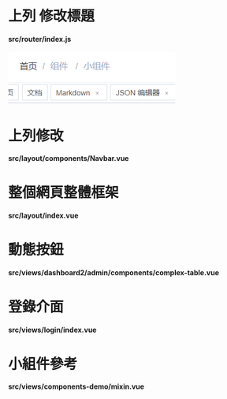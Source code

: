 # 上列 修改標題
#### src/router/index.js
![img.png](img.png)

# 上列修改
#### src/layout/components/Navbar.vue

# 整個網頁整體框架
#### src/layout/index.vue

# 動態按鈕
#### src/views/dashboard2/admin/components/complex-table.vue

# 登錄介面
#### src/views/login/index.vue

# 小組件參考
#### src/views/components-demo/mixin.vue